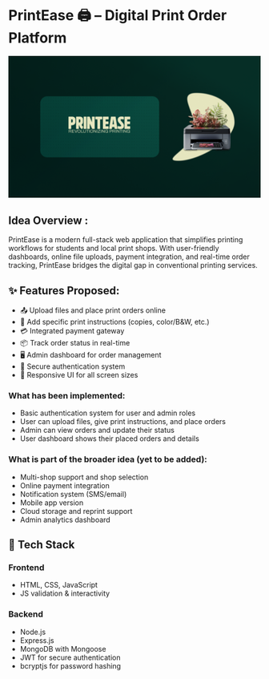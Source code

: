 # PrintEase 🖨️ – Digital Print Order Platform
<img src="media/Thumbnail.png">

## Idea Overview :
PrintEase is a modern full-stack web application that simplifies printing workflows for students and local print shops. With user-friendly dashboards, online file uploads, payment integration, and real-time order tracking, PrintEase bridges the digital gap in conventional printing services.

## ✨ Features Proposed: 

- 📤 Upload files and place print orders online
- 📝 Add specific print instructions (copies, color/B&W, etc.)
- 💳 Integrated payment gateway
- 📦 Track order status in real-time
- 🖥️ Admin dashboard for order management
- 🔐 Secure authentication system
- 📱 Responsive UI for all screen sizes

### What has been implemented:
  - Basic authentication system for user and admin roles
  - User can upload files, give print instructions, and place orders
  - Admin can view orders and update their status
  - User dashboard shows their placed orders and details

### What is part of the broader idea (yet to be added):
  - Multi-shop support and shop selection
  - Online payment integration
  - Notification system (SMS/email)
  - Mobile app version
  - Cloud storage and reprint support
  - Admin analytics dashboard

## 🧰 Tech Stack

### Frontend
- HTML, CSS, JavaScript
- JS validation & interactivity

### Backend
- Node.js
- Express.js
- MongoDB with Mongoose
- JWT for secure authentication
- bcryptjs for password hashing

